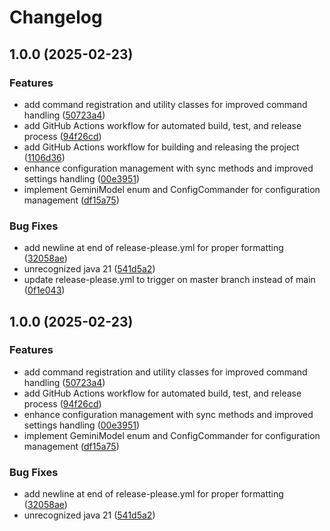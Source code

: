 # Changelog

## 1.0.0 (2025-02-23)


### Features

* add command registration and utility classes for improved command handling ([50723a4](https://www.github.com/Risinget/commander-mod/commit/50723a4dcef942b5177ce82ec9b9b288a109d164))
* add GitHub Actions workflow for automated build, test, and release process ([94f26cd](https://www.github.com/Risinget/commander-mod/commit/94f26cd021670281663f592a6c6fb898daffe95d))
* add GitHub Actions workflow for building and releasing the project ([1106d36](https://www.github.com/Risinget/commander-mod/commit/1106d367b41b0685abcd4d370a5069c9fd54e219))
* enhance configuration management with sync methods and improved settings handling ([00e3951](https://www.github.com/Risinget/commander-mod/commit/00e395166d5f0bf5e21900e43ff7dc4f0307e392))
* implement GeminiModel enum and ConfigCommander for configuration management ([df15a75](https://www.github.com/Risinget/commander-mod/commit/df15a751544868a928bcdf68dd76cb6286f770b1))


### Bug Fixes

* add newline at end of release-please.yml for proper formatting ([32058ae](https://www.github.com/Risinget/commander-mod/commit/32058ae02bc7c9efadd616fada67a90fce153f01))
* unrecognized java 21 ([541d5a2](https://www.github.com/Risinget/commander-mod/commit/541d5a2788aee01e6e6f151cba6943d3e28901d2))
* update release-please.yml to trigger on master branch instead of main ([0f1e043](https://www.github.com/Risinget/commander-mod/commit/0f1e04326aabe05666140a2088c724da12a97ec9))

## 1.0.0 (2025-02-23)


### Features

* add command registration and utility classes for improved command handling ([50723a4](https://github.com/Risinget/commander-mod/commit/50723a4dcef942b5177ce82ec9b9b288a109d164))
* add GitHub Actions workflow for automated build, test, and release process ([94f26cd](https://github.com/Risinget/commander-mod/commit/94f26cd021670281663f592a6c6fb898daffe95d))
* enhance configuration management with sync methods and improved settings handling ([00e3951](https://github.com/Risinget/commander-mod/commit/00e395166d5f0bf5e21900e43ff7dc4f0307e392))
* implement GeminiModel enum and ConfigCommander for configuration management ([df15a75](https://github.com/Risinget/commander-mod/commit/df15a751544868a928bcdf68dd76cb6286f770b1))


### Bug Fixes

* add newline at end of release-please.yml for proper formatting ([32058ae](https://github.com/Risinget/commander-mod/commit/32058ae02bc7c9efadd616fada67a90fce153f01))
* unrecognized java 21 ([541d5a2](https://github.com/Risinget/commander-mod/commit/541d5a2788aee01e6e6f151cba6943d3e28901d2))

